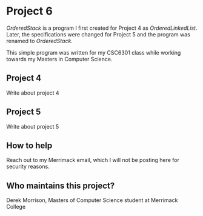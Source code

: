 # Project 6

*OrderedStack* is a program I first created for Project 4 as *OrderedLinkedList*.  Later, the specifications were changed for Project 5 and the program was renamed to *OrderedStack*.

This simple program was written for my CSC6301 class while working towards my Masters in Computer Science.

## Project 4

Write about project 4

## Project 5

Write about project 5

## How to help

Reach out to my Merrimack email, which I will not be posting here for security reasons.

## Who maintains this project?

Derek Morrison, Masters of Computer Science student at Merrimack College
